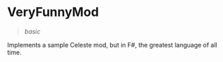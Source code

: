 # VeryFunnyMod
> *basic*

Implements a sample Celeste mod, but in F#, the greatest language of all time.